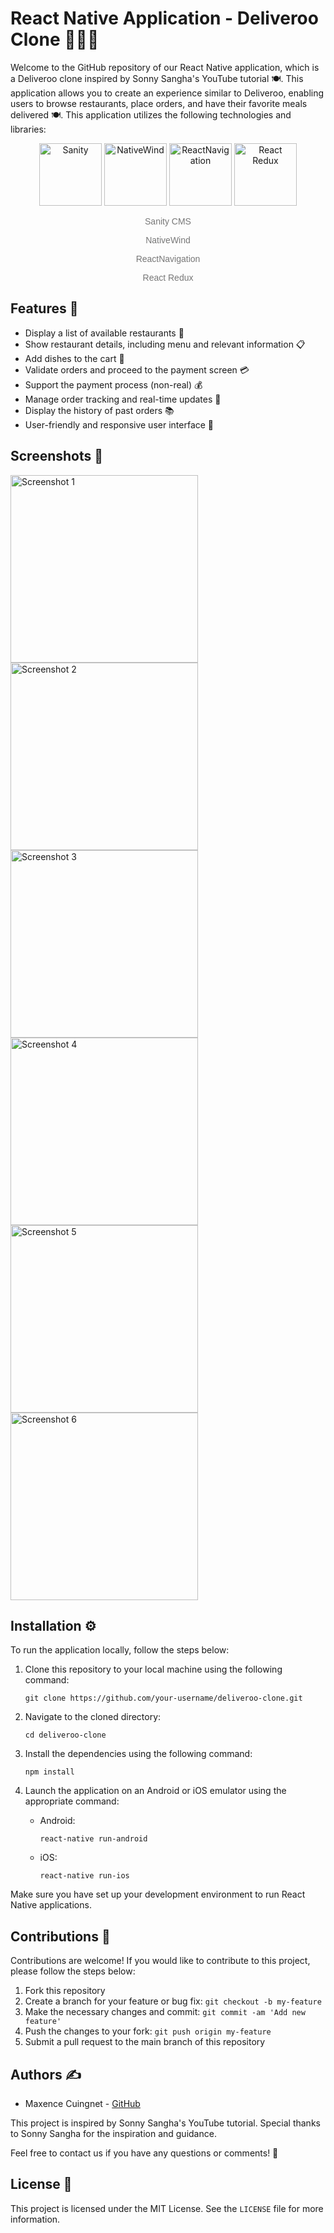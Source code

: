 # React Native Application - Deliveroo Clone 👨‍🍳🍕

Welcome to the GitHub repository of our React Native application, which is a Deliveroo clone inspired by Sonny Sangha's YouTube tutorial 🍽️. This application allows you to create an experience similar to Deliveroo, enabling users to browse restaurants, place orders, and have their favorite meals delivered  🍽️. This application utilizes the following technologies and libraries:

<div align="center">
  <img src="./screenshots/Sanity_logo.png" alt="Sanity" width="100"/>
  <img src="./screenshots/Native_wind.svg" alt="NativeWind" width="100"/>
  <img src="./screenshots/ReactNavigation.svg" alt="ReactNavigation" width="100"/>
  <img src="./screenshots/redux.svg" alt="React Redux" width="100"/>
</div>
<div align="center">
  <p style="font-family: Ubuntu, sans-serif; color: #777777;">Sanity CMS</p>
  <p style="font-family: Ubuntu, sans-serif; color: #777777;">NativeWind</p>
  <p style="font-family: Ubuntu, sans-serif; color: #777777;">ReactNavigation</p>
  <p style="font-family: Ubuntu, sans-serif; color: #777777;">React Redux</p>
</div>



## Features 🎯

- Display a list of available restaurants 🍔
- Show restaurant details, including menu and relevant information 📋
- Add dishes to the cart 🛒
- Validate orders and proceed to the payment screen 💳
- Support the payment process (non-real) 💰
- Manage order tracking and real-time updates 🚚
- Display the history of past orders 📚
- User-friendly and responsive user interface 🎨

## Screenshots 📸

<div>
  <img src="./screenshots/deliveroo-1.png" alt="Screenshot 1" width="300"/>
  <img src="./screenshots/deliveroo-2.png" alt="Screenshot 2" width="300"/>
</div>

<div>
  <img src="./screenshots/deliveroo-3.png" alt="Screenshot 3" width="300"/>
  <img src="./screenshots/deliveroo-4.png" alt="Screenshot 4" width="300"/>
</div>

<div>
  <img src="./screenshots/deliveroo-5.png" alt="Screenshot 5" width="300"/>
  <img src="./screenshots/deliveroo-6.png" alt="Screenshot 6" width="300"/>
</div>

## Installation ⚙️

To run the application locally, follow the steps below:

1. Clone this repository to your local machine using the following command:

   ```
   git clone https://github.com/your-username/deliveroo-clone.git
   ```

2. Navigate to the cloned directory:

   ```
   cd deliveroo-clone
   ```

3. Install the dependencies using the following command:

   ```
   npm install
   ```

4. Launch the application on an Android or iOS emulator using the appropriate command:

   - Android:

     ```
     react-native run-android
     ```

   - iOS:

     ```
     react-native run-ios
     ```

Make sure you have set up your development environment to run React Native applications.

## Contributions 👥

Contributions are welcome! If you would like to contribute to this project, please follow the steps below:

1. Fork this repository
2. Create a branch for your feature or bug fix: `git checkout -b my-feature`
3. Make the necessary changes and commit: `git commit -am 'Add new feature'`
4. Push the changes to your fork: `git push origin my-feature`
5. Submit a pull request to the main branch of this repository

## Authors ✍️

- Maxence Cuingnet - [GitHub](https://github.com/adamfrance)

This project is inspired by Sonny Sangha's YouTube tutorial. Special thanks to Sonny Sangha for the inspiration and guidance.

Feel free to contact us if you have any questions or comments! 💬

## License 📝

This project is licensed under the MIT License. See the `LICENSE` file for more information.
